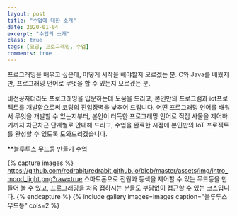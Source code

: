 ```yaml
---
layout: post
title: "수업에 대한 소개"
date: 2020-01-04
excerpt: "수업의 소개"
class: true
tags: [코딩, 프로그래밍, 수업]
comments: true
---
```


프로그래밍을 배우고 싶은데, 어떻게 시작을 해야할지 모르겠는 분.
C와 Java를 배웠지만, 프로그래밍 언어로 무엇을 할 수 있는지 모르겠는 분.

비전공자더라도 프로그래밍을 입문하는데 도움을 드리고, 본인만의 프로그램과 iot프로젝트를 개발함으로써 코딩의 진입장벽을 낮추어 드립니다.
어떤 프로그래밍 언어를 배워서 무엇을 개발할 수 있는지부터,
본인이 터득한 프로그래밍 언어로 직접 사물을 제어하기까지 차근차근 단계별로 안내해 드리고,
수업을 완료한 시점에 본인만의 IoT 프로젝트를 완성할 수 있도록 도와드리겠습니다.

**블루투스 무드등 만들기 수업

{% capture images %} 
 https://github.com/redrabit/redrabit.github.io/blob/master/assets/img/intro_mood_light.png?raw=true
 스마트폰으로 전원과 등색을 제어할 수 있는 무드등을 만들어 볼 수 있고, 프로그래밍을 처음 접하시는 분들도 부담없이 접근할 수 있는 코스입니다.
{% endcapture %}
{% include gallery images=images caption="블루투스 무드등" cols=2 %}
